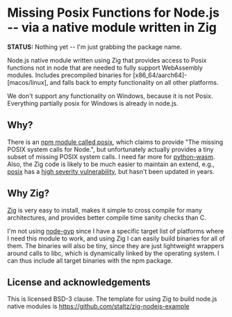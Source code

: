 # Missing Posix Functions for Node.js -- via a native module written in Zig

**STATUS:** Nothing yet -- I'm just grabbing the package name.

Node.js native module written using Zig that provides access to Posix functions not in node that are needed to fully support WebAssembly modules. Includes precompiled binaries for [x86_64/aarch64]-[macos/linux], and falls back to empty functionality on all other platforms.  

We don't support any functionality on Windows, because it is not Posix.  Everything partially posix for Windows is already in node.js. 

## Why?

There is an [npm module called posix](https://www.npmjs.com/package/posix), which claims to provide "The missing POSIX system calls for Node.", but unfortunately actually provides a tiny subset of missing POSIX system calls. I need far more
for [python-wasm](https://python-wasm.cocalc.com/). Also, the Zig code is likely to be much easier to maintain an extend, e.g., [posix](https://www.npmjs.com/package/posix) has a [high severity vulnerability](https://github.com/ohmu/node-posix/issues/66), but hasn't been updated in years.

## Why Zig?

[Zig](https://ziglang.org/) is very easy to install, makes it simple to cross compile for many architectures, and provides better compile time sanity checks than C.

I'm not using [node-gyp](https://github.com/nodejs/node-gyp) since I have a
specific target list of platforms where I need this module to work, and using
Zig I can easily build binaries for all of them. The binaries will also be tiny, since they are just lightweight wrappers around calls to libc, which is dynamically linked by the operating system. I can thus include all target binaries with the npm package.

## License and acknowledgements

This is licensed BSD-3 clause. The template for using Zig to build node.js native modules is https://github.com/staltz/zig-nodejs-example
